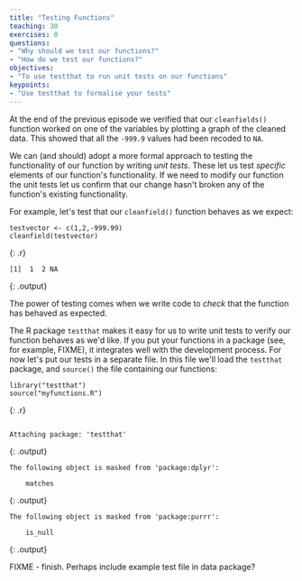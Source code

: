 ```yaml
---
title: "Testing Functions"
teaching: 30
exercises: 0
questions:
- "Why should we test our functions?"
- "How do we test our functions?"
objectives:
- "To use testthat to run unit tests on our functions"
keypoints:
- "Use testthat to formalise your tests"
---
```






At the end of the previous episode we verified that our `cleanfields()` function worked on one of the variables by plotting a graph of the cleaned data.  This showed that all the `-999.9` values had been recoded to `NA`.

We can (and should) adopt a more formal approach to testing the functionality of our function by writing *unit tests*.   These let us test *specific* elements of our function's functionality.    If we need to modify our function the unit tests let us confirm that our change hasn't broken any of the function's existing functionality.

For example, let's test that our `cleanfield()` function behaves as we expect:


~~~
testvector <- c(1,2,-999.99)
cleanfield(testvector)
~~~
{: .r}



~~~
[1]  1  2 NA
~~~
{: .output}

The power of testing comes when we write code to *check* that the function has behaved as expected.  


The R package `testthat` makes it easy for us to write unit tests to verify our function behaves as we'd like.  If you put your functions in a package (see, for example, FIXME), it integrates well with the development process.  For now let's put our tests in a separate file.  In this file we'll load the `testthat` package, and `source()` the file containing our functions:


~~~
library("testthat")
source("myfunctions.R")
~~~
{: .r}


~~~

Attaching package: 'testthat'
~~~
{: .output}



~~~
The following object is masked from 'package:dplyr':

    matches
~~~
{: .output}



~~~
The following object is masked from 'package:purrr':

    is_null
~~~
{: .output}


FIXME - finish.  Perhaps include example test file in data package?







